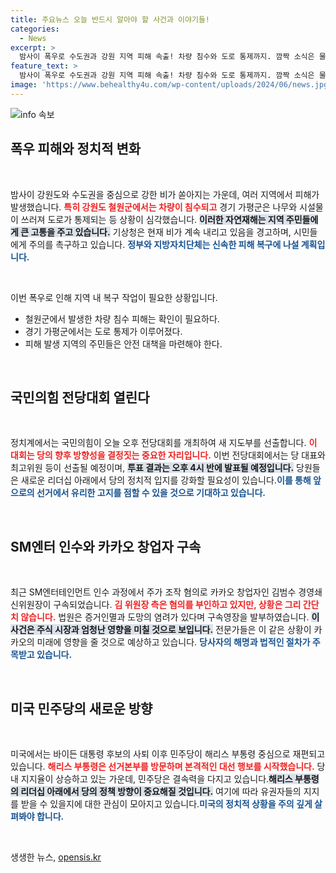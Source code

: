 ```yaml
---
title: 주요뉴스 오늘 반드시 알아야 할 사건과 이야기들!
categories:
  - News
excerpt: >
  밤사이 폭우로 수도권과 강원 지역 피해 속출! 차량 침수와 도로 통제까지. 깜짝 소식은 물론, 정치와 금융계의 이목도 집중. 김범수 구속과 민주당의 해리스 결집, 오늘의 주요 뉴스 한눈에 확인하세요!
feature_text: >
  밤사이 폭우로 수도권과 강원 지역 피해 속출! 차량 침수와 도로 통제까지. 깜짝 소식은 물론, 정치와 금융계의 이목도 집중. 김범수 구속과 민주당의 해리스 결집, 오늘의 주요 뉴스 한눈에 확인하세요!
image: 'https://www.behealthy4u.com/wp-content/uploads/2024/06/news.jpg'
---
```


<p><img src="https://www.behealthy4u.com/wp-content/uploads/2024/06/news.jpg" alt="info 속보" /></p>

<h2 data-ke-size="size26">폭우 피해와 정치적 변화</h2>

<p data-ke-size="size16">&nbsp;</p>

<p>밤사이 강원도와 수도권을 중심으로 강한 비가 쏟아지는 가운데, 여러 지역에서 피해가 발생했습니다. <b><span style="color: #ee2323;">특히 강원도 철원군에서는 차량이 침수되고</span></b> 경기 가평군은 나무와 시설물이 쓰러져 도로가 통제되는 등 상황이 심각했습니다. <b><span style="background-color: #21538527;">이러한 자연재해는 지역 주민들에게 큰 고통을 주고 있습니다.</span></b> 기상청은 현재 비가 계속 내리고 있음을 경고하며, 시민들에게 주의를 촉구하고 있습니다. <b><span style="color: #1a5490;">정부와 지방자치단체는 신속한 피해 복구에 나설 계획입니다.</span></b></p>

<p data-ke-size="size16">&nbsp;</p>

<p>이번 폭우로 인해 지역 내 복구 작업이 필요한 상황입니다. <ul> 
<li>철원군에서 발생한 차량 침수 피해는 확인이 필요하다.</li>
<li>경기 가평군에서는 도로 통제가 이루어졌다.</li>
<li>피해 발생 지역의 주민들은 안전 대책을 마련해야 한다.</li>
</ul></p>

<p data-ke-size="size16">&nbsp;</p>

<h2 data-ke-size="size26">국민의힘 전당대회 열린다</h2>

<p data-ke-size="size16">&nbsp;</p>

<p>정치계에서는 국민의힘이 오늘 오후 전당대회를 개최하여 새 지도부를 선출합니다. <b><span style="color: #ee2323;">이 대회는 당의 향후 방향성을 결정짓는 중요한 자리입니다.</span></b> 이번 전당대회에서는 당 대표와 최고위원 등이 선출될 예정이며, <b><span style="background-color: #21538527;">투표 결과는 오후 4시 반에 발표될 예정입니다.</span></b> 당원들은 새로운 리더십 아래에서 당의 정치적 입지를 강화할 필요성이 있습니다.<b><span style="color: #1a5490;">이를 통해 앞으로의 선거에서 유리한 고지를 점할 수 있을 것으로 기대하고 있습니다.</span></b></p>

<p data-ke-size="size16">&nbsp;</p>

<h2 data-ke-size="size26">SM엔터 인수와 카카오 창업자 구속</h2>

<p data-ke-size="size16">&nbsp;</p>

<p>최근 SM엔터테인먼트 인수 과정에서 주가 조작 혐의로 카카오 창업자인 김범수 경영쇄신위원장이 구속되었습니다. <b><span style="color: #ee2323;">김 위원장 측은 혐의를 부인하고 있지만, 상황은 그리 간단치 않습니다.</span></b> 법원은 증거인멸과 도망의 염려가 있다며 구속영장을 발부하였습니다. <b><span style="background-color: #21538527;">이 사건은 주식 시장과 엄청난 영향을 미칠 것으로 보입니다.</span></b> 전문가들은 이 같은 상황이 카카오의 미래에 영향을 줄 것으로 예상하고 있습니다. <b><span style="color: #1a5490;">당사자의 해명과 법적인 절차가 주목받고 있습니다.</span></b></p>

<p data-ke-size="size16">&nbsp;</p>

<h2 data-ke-size="size26">미국 민주당의 새로운 방향</h2>

<p data-ke-size="size16">&nbsp;</p>

<p>미국에서는 바이든 대통령 후보의 사퇴 이후 민주당이 해리스 부통령 중심으로 재편되고 있습니다. <b><span style="color: #ee2323;">해리스 부통령은 선거본부를 방문하며 본격적인 대선 행보를 시작했습니다.</span></b> 당내 지지율이 상승하고 있는 가운데, 민주당은 결속력을 다지고 있습니다.<b><span style="background-color: #21538527;">해리스 부통령의 리더십 아래에서 당의 정책 방향이 중요해질 것입니다.</span></b> 여기에 따라 유권자들의 지지를 받을 수 있을지에 대한 관심이 모아지고 있습니다.<b><span style="color: #1a5490;">미국의 정치적 상황을 주의 깊게 살펴봐야 합니다.</span></b></p>

<p data-ke-size="size16">&nbsp;</p>
생생한 뉴스, <a href="https://opensis.kr" rel="dofollow">opensis.kr</a>



